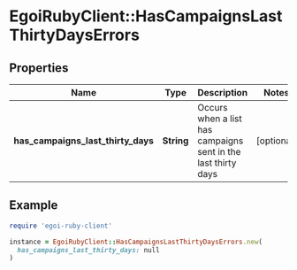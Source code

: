 # EgoiRubyClient::HasCampaignsLastThirtyDaysErrors

## Properties

| Name | Type | Description | Notes |
| ---- | ---- | ----------- | ----- |
| **has_campaigns_last_thirty_days** | **String** | Occurs when a list has campaigns sent in the last thirty days | [optional] |

## Example

```ruby
require 'egoi-ruby-client'

instance = EgoiRubyClient::HasCampaignsLastThirtyDaysErrors.new(
  has_campaigns_last_thirty_days: null
)
```

